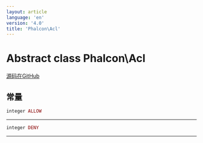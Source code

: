 ```yaml
---
layout: article
language: 'en'
version: '4.0'
title: 'Phalcon\Acl'
---
```

# Abstract class **Phalcon\Acl**

<a href="https://github.com/phalcon/cphalcon/tree/v4.0.0/phalcon/acl.zep" class="btn btn-default btn-sm">源码在GitHub</a>

## 常量

```php
integer ALLOW
```

* * *

```php
integer DENY
```

* * *